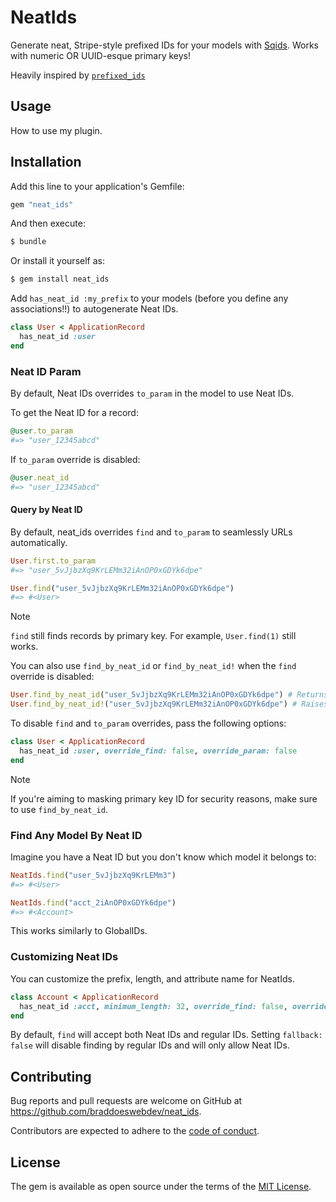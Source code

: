 # NeatIds
Generate neat, Stripe-style prefixed IDs for your models with [Sqids](https://sqids.org/ruby). Works with numeric OR UUID-esque primary keys!

Heavily inspired by [`prefixed_ids`](https://github.com/excid3/prefixed_ids)

## Usage
How to use my plugin.

## Installation
Add this line to your application's Gemfile:

```ruby
gem "neat_ids"
```

And then execute:
```bash
$ bundle
```

Or install it yourself as:
```bash
$ gem install neat_ids
```

Add `has_neat_id :my_prefix` to your models (before you define any associations!!) to autogenerate Neat IDs.

```ruby
class User < ApplicationRecord
  has_neat_id :user
end
```

### Neat ID Param

By default, Neat IDs overrides `to_param` in the model to use Neat IDs.

To get the Neat ID for a record:

```ruby
@user.to_param
#=> "user_12345abcd"
```

If `to_param` override is disabled:

```ruby
@user.neat_id
#=> "user_12345abcd"
```

#### Query by Neat ID

By default, neat_ids overrides `find` and `to_param` to seamlessly URLs automatically.

```ruby
User.first.to_param
#=> "user_5vJjbzXq9KrLEMm32iAnOP0xGDYk6dpe"

User.find("user_5vJjbzXq9KrLEMm32iAnOP0xGDYk6dpe")
#=> #<User>
```

> [!NOTE]
> `find` still finds records by primary key. For example, `User.find(1)` still works.

You can also use `find_by_neat_id` or `find_by_neat_id!` when the `find` override is disabled:

```ruby
User.find_by_neat_id("user_5vJjbzXq9KrLEMm32iAnOP0xGDYk6dpe") # Returns a User or nil
User.find_by_neat_id!("user_5vJjbzXq9KrLEMm32iAnOP0xGDYk6dpe") # Raises an exception if not found
```

To disable `find` and `to_param` overrides, pass the following options:

```ruby
class User < ApplicationRecord
  has_neat_id :user, override_find: false, override_param: false
end
```

> [!NOTE]
> If you're aiming to masking primary key ID for security reasons, make sure to use `find_by_neat_id`.

### Find Any Model By Neat ID

Imagine you have a Neat ID but you don't know which model it belongs to:

```ruby
NeatIds.find("user_5vJjbzXq9KrLEMm3")
#=> #<User>

NeatIds.find("acct_2iAnOP0xGDYk6dpe")
#=> #<Account>
```

This works similarly to GlobalIDs.

### Customizing Neat IDs

You can customize the prefix, length, and attribute name for NeatIds.

```ruby
class Account < ApplicationRecord
  has_neat_id :acct, minimum_length: 32, override_find: false, override_param: false, fallback: false
end
```

By default, `find` will accept both Neat IDs and regular IDs. Setting `fallback: false` will disable finding by regular IDs and will only allow Neat IDs.

## Contributing

Bug reports and pull requests are welcome on GitHub at https://github.com/braddoeswebdev/neat_ids. 

Contributors are expected to adhere to the [code of conduct](https://github.com/braddoeswebdev/neat_ids/blob/master/CODE_OF_CONDUCT.md).

## License
The gem is available as open source under the terms of the [MIT License](https://opensource.org/licenses/MIT).
